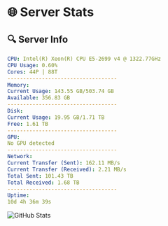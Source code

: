 # 🌐 Server Stats
## 🔍 Server Info
```yaml
CPU: Intel(R) Xeon(R) CPU E5-2699 v4 @ 1322.77GHz
CPU Usage: 0.60%
Cores: 44P | 88T
-----------------------------------
Memory:
Current Usage: 143.55 GB/503.74 GB
Available: 356.83 GB
-----------------------------------
Disk:
Current Usage: 19.95 GB/1.71 TB
Free: 1.61 TB
-----------------------------------
GPU:
No GPU detected
-----------------------------------
Network:
Current Transfer (Sent): 162.11 MB/s
Current Transfer (Received): 2.21 MB/s
Total Sent: 101.43 TB
Total Received: 1.68 TB
-----------------------------------
Uptime:
10d 4h 36m 39s
```
![GitHub Stats](https://img.shields.io/badge/Updated-2025-02-18_03:19:57-blue)